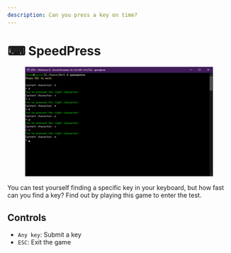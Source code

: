 ```yaml
---
description: Can you press a key on time?
---
```


# ⌨ SpeedPress

<figure><img src="../../../.gitbook/assets/image (52).png" alt=""><figcaption></figcaption></figure>

You can test yourself finding a specific key in your keyboard, but how fast can you find a key? Find out by playing this game to enter the test.

## Controls

* `Any key`: Submit a key
* `ESC`: Exit the game
